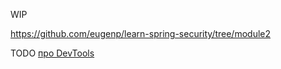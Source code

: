 WIP

https://github.com/eugenp/learn-spring-security/tree/module2

TODO
[про DevTools](https://habr.com/ru/post/479382/)